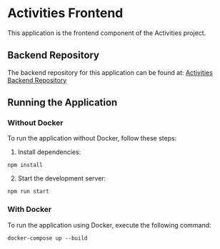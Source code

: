 # Activities Frontend

This application is the frontend component of the Activities project.

## Backend Repository

The backend repository for this application can be found at:
[Activities Backend Repository](https://github.com/Hossam-Ali/activities-backend)

## Running the Application

### Without Docker

To run the application without Docker, follow these steps:

1. Install dependencies:

```
npm install
```

2. Start the development server:

```
npm run start

```

### With Docker

To run the application using Docker, execute the following command:

```
docker-compose up --build

```
